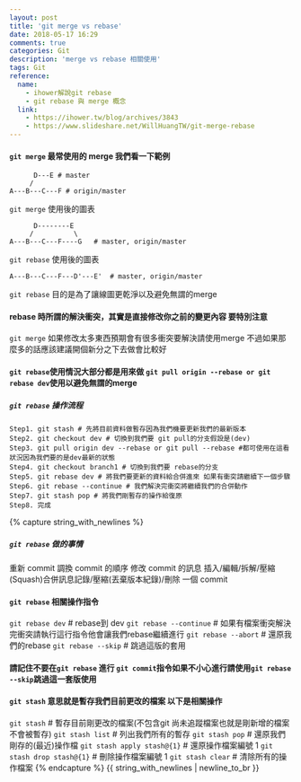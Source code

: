```yaml
---
layout: post
title: 'git merge vs rebase'
date: 2018-05-17 16:29
comments: true
categories: Git
description: 'merge vs rebase 相關使用'
tags: Git
reference:
  name:
    - ihower解說git rebase
    - git rebase 與 merge 概念
  link:
    - https://ihower.tw/blog/archives/3843
    - https://www.slideshare.net/WillHuangTW/git-merge-rebase
---
```

#### `git merge` 最常使用的 merge 我們看一下範例
```
      D---E # master
     /
A---B---C---F # origin/master
```
`git merge` 使用後的圖表
```
      D--------E
     /          \
A---B---C---F----G   # master, origin/master
```
`git rebase` 使用後的圖表
```
A---B---C---F---D'---E'  # master, origin/master
```

`git rebase` 目的是為了讓線圖更乾淨以及避免無謂的merge
#### rebase 時所謂的解決衝突，其實是直接修改你之前的變更內容 要特別注意
`git merge` 如果修改太多東西預期會有很多衝突要解決請使用merge 不過如果那麼多的話應該建議開個新分之下去做會比較好
#### `git rebase`使用情況大部分都是用來做 `git pull origin --rebase or git rebase dev`使用以避免無謂的merge
##### `git rebase` 操作流程
```
Step1. git stash # 先將目前資料做暫存因為我們機要更新我們的最新版本
Step2. git checkout dev # 切換到我們要 git pull的分支假設是(dev)
Step3. git pull origin dev --rebase or git pull --rebase #都可使用在這看狀況因為我們要的是dev最新的狀態
Step4. git checkout branch1 # 切換到我們要 rebase的分支
Step5. git rebase dev # 將我們要更新的資料給合併進來 如果有衝突請繼續下一個步驟
Step6. git rebase --continue # 我們解決完衝突將繼續我們的合併動作
Step7. git stash pop # 將我們剛暫存的操作給復原
Step8. 完成
```
{% capture string_with_newlines %}
##### `git rebase` 做的事情
重新 commit
調換 commit 的順序
修改 commit 的訊息
插入/編輯/拆解/壓縮(Squash)合併訊息記錄/壓縮(丟棄版本紀錄)/刪除 一個 commit
#### `git rebase` 相關操作指令
`git rebase dev` # rebase到 dev
`git rebase --continue` # 如果有檔案衝突解決完衝突請執行這行指令他會讓我們rebase繼續進行
`git rebase --abort` # 還原我們的rebase
`git rebase --skip` # 跳過這版的套用
#### 請記住不要在`git rebase` 進行 `git commit`指令如果不小心進行請使用`git rebase --skip`跳過這一套版使用
#### `git stash` 意思就是暫存我們目前更改的檔案 以下是相關操作
`git stash` # 暫存目前剛更改的檔案(不包含git 尚未追蹤檔案也就是剛新增的檔案不會被暫存)
`git stash list` # 列出我們所有的暫存
`git stash pop` # 還原我們剛存的(最近)操作檔
`git stash apply stash@{1}` # 還原操作檔案編號 1
`git stash drop stash@{1}` # 刪除操作檔案編號 1
`git stash clear` # 清除所有的操作檔案
{% endcapture %}
{{ string_with_newlines | newline_to_br }}

